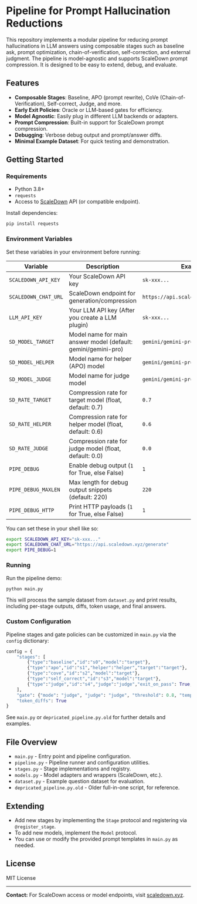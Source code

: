 # Pipeline for Prompt Hallucination Reductions

This repository implements a modular pipeline for reducing prompt hallucinations in LLM answers using composable stages such as baseline ask, prompt optimization, chain-of-verification, self-correction, and external judgment. The pipeline is model-agnostic and supports ScaleDown prompt compression. It is designed to be easy to extend, debug, and evaluate.

## Features

- **Composable Stages**: Baseline, APO (prompt rewrite), CoVe (Chain-of-Verification), Self-correct, Judge, and more.
- **Early Exit Policies**: Oracle or LLM-based gates for efficiency.
- **Model Agnostic**: Easily plug in different LLM backends or adapters.
- **Prompt Compression**: Built-in support for ScaleDown prompt compression.
- **Debugging**: Verbose debug output and prompt/answer diffs.
- **Minimal Example Dataset**: For quick testing and demonstration.

## Getting Started

### Requirements

- Python 3.8+
- `requests`
- Access to [ScaleDown](https://scaledown.xyz/) API (or compatible endpoint).

Install dependencies:
```bash
pip install requests
```

### Environment Variables

Set these variables in your environment before running:

| Variable              | Description                                              | Example                                 |
|-----------------------|----------------------------------------------------------|-----------------------------------------|
| `SCALEDOWN_API_KEY`   | Your ScaleDown API key                                   | `sk-xxx...`                             |
| `SCALEDOWN_CHAT_URL`  | ScaleDown endpoint for generation/compression            | `https://api.scaledown.xyz/generate`    |
| `LLM_API_KEY`         | Your LLM API key (After you create a LLM plugin)         | `sk-xxx...`                             |
| `SD_MODEL_TARGET`     | Model name for main answer model (default: gemini/gemini-pro) | `gemini/gemini-pro`                     |
| `SD_MODEL_HELPER`     | Model name for helper (APO) model                        | `gemini/gemini-pro`                     |
| `SD_MODEL_JUDGE`      | Model name for judge model                               | `gemini/gemini-pro`                     |
| `SD_RATE_TARGET`      | Compression rate for target model (float, default: 0.7)  | `0.7`                                   |
| `SD_RATE_HELPER`      | Compression rate for helper model (float, default: 0.6)  | `0.6`                                   |
| `SD_RATE_JUDGE`       | Compression rate for judge model (float, default: 0.0)   | `0.0`                                   |
| `PIPE_DEBUG`          | Enable debug output (`1` for True, else False)           | `1`                                     |
| `PIPE_DEBUG_MAXLEN`   | Max length for debug output snippets (default: 220)      | `220`                                   |
| `PIPE_DEBUG_HTTP`     | Print HTTP payloads (`1` for True, else False)           | `1`                                     |

You can set these in your shell like so:
```bash
export SCALEDOWN_API_KEY="sk-xxx..."
export SCALEDOWN_CHAT_URL="https://api.scaledown.xyz/generate"
export PIPE_DEBUG=1
```

### Running

Run the pipeline demo:
```bash
python main.py
```

This will process the sample dataset from `dataset.py` and print results, including per-stage outputs, diffs, token usage, and final answers.

### Custom Configuration

Pipeline stages and gate policies can be customized in `main.py` via the `config` dictionary:

```python
config = {
    "stages": [
        {"type":"baseline","id":"s0","model":"target"},
        {"type":"apo","id":"s1","helper":"helper","target":"target"},
        {"type":"cove","id":"s2","model":"target"},
        {"type":"self_correct","id":"s3","model":"target"},
        {"type":"judge","id":"s4","judge":"judge","exit_on_pass": True, "threshold": 0.8}
    ],
    "gate": {"mode": "judge", "judge": "judge", "threshold": 0.8, "template": ...},
    "token_diffs": True
}
```

See `main.py` or `depricated_pipeline.py.old` for further details and examples.

## File Overview

- `main.py` - Entry point and pipeline configuration.
- `pipeline.py` - Pipeline runner and configuration utilities.
- `stages.py` - Stage implementations and registry.
- `models.py` - Model adapters and wrappers (ScaleDown, etc.).
- `dataset.py` - Example question dataset for evaluation.
- `depricated_pipeline.py.old` - Older full-in-one script, for reference.

## Extending

- Add new stages by implementing the `Stage` protocol and registering via `@register_stage`.
- To add new models, implement the `Model` protocol.
- You can use or modify the provided prompt templates in `main.py` as needed.

## License

MIT License

---

**Contact:** For ScaleDown access or model endpoints, visit [scaledown.xyz](https://scaledown.xyz/).
